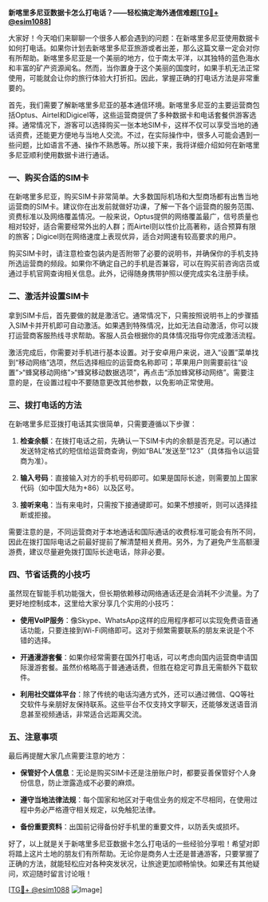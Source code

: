 **新喀里多尼亚数据卡怎么打电话？——轻松搞定海外通信难题[[TG💪+ @esim1088](https://t.me/s/esim1088)]**

大家好！今天咱们来聊聊一个很多人都会遇到的问题：在新喀里多尼亚使用数据卡如何打电话。如果你计划去新喀里多尼亚旅游或者出差，那么这篇文章一定会对你有所帮助。新喀里多尼亚是一个美丽的地方，位于南太平洋，以其独特的蓝色海水和丰富的矿产资源闻名。然而，当你置身于这个美丽的国度时，如果手机无法正常使用，可能就会让你的旅行体验大打折扣。因此，掌握正确的打电话方法是非常重要的。

首先，我们需要了解新喀里多尼亚的基本通信环境。新喀里多尼亚的主要运营商包括Optus、Airtel和Digicel等，这些运营商提供了多种数据卡和电话套餐供游客选择。通常情况下，游客可以选择购买一张本地SIM卡，这样不仅可以享受当地的通话资费，还能更方便地与当地人交流。不过，在实际操作中，很多人可能会遇到一些问题，比如语言不通、操作不熟悉等。所以接下来，我将详细介绍如何在新喀里多尼亚顺利使用数据卡进行通话。

### 一、购买合适的SIM卡

在新喀里多尼亚，购买SIM卡非常简单。大多数国际机场和大型商场都有出售当地运营商的SIM卡。建议你在出发前就做好功课，了解一下各个运营商的服务范围、资费标准以及网络覆盖情况。一般来说，Optus提供的网络覆盖最广，信号质量也相对较好，适合需要经常外出的人群；而Airtel则以性价比高著称，适合预算有限的旅客；Digicel则在网络速度上表现优异，适合对网速有较高要求的用户。

购买SIM卡时，请注意检查包装内是否附带了必要的说明书，并确保你的手机支持所选运营商的频段。如果你不确定自己的手机是否兼容，可以在购买前咨询店员或通过手机官网查询相关信息。此外，记得随身携带护照以便完成实名注册手续。

### 二、激活并设置SIM卡

拿到SIM卡后，首先要做的就是激活它。通常情况下，只需按照说明书上的步骤插入SIM卡并开机即可自动激活。如果遇到特殊情况，比如无法自动激活，你可以拨打运营商客服热线寻求帮助。客服人员会根据你的具体情况指导你完成激活流程。

激活完成后，你需要对手机进行基本设置。对于安卓用户来说，进入“设置”菜单找到“移动网络”选项，然后选择相应的运营商名称即可；苹果用户则需要前往“设置”>“蜂窝移动网络”>“蜂窝移动数据选项”，再点击“添加蜂窝移动网络”。需要注意的是，在设置过程中不要随意更改其他参数，以免影响正常使用。

### 三、拨打电话的方法

在新喀里多尼亚拨打电话其实很简单，只需要遵循以下步骤：

1. **检查余额**：在拨打电话之前，先确认一下SIM卡内的余额是否充足。可以通过发送特定格式的短信给运营商查询，例如“BAL”发送至“123”（具体指令以运营商为准）。
   
2. **输入号码**：直接输入对方的手机号码即可。如果是国际长途，则需要加上国家代码（如中国大陆为+86）以及区号。

3. **接听来电**：当有来电时，只需按下接通键即可。如果不想接听，则可以选择挂断或拒接。

需要注意的是，不同运营商对于本地通话和国际通话的收费标准可能会有所不同，因此在拨打国际电话之前最好提前了解清楚相关费用。另外，为了避免产生高额漫游费，建议尽量避免拨打国际长途电话，除非必要。

### 四、节省话费的小技巧

虽然现在智能手机功能强大，但长期依赖移动网络通话还是会消耗不少流量。为了更好地控制成本，这里给大家分享几个实用的小技巧：

- **使用VoIP服务**：像Skype、WhatsApp这样的应用程序都可以实现免费语音通话功能，只要连接到Wi-Fi网络即可。这对于频繁需要联系的朋友来说是个不错的选择。
  
- **开通漫游套餐**：如果你经常需要在国外打电话，可以考虑向国内运营商申请国际漫游套餐。虽然价格略高于普通通话费，但胜在稳定可靠且无需额外下载软件。

- **利用社交媒体平台**：除了传统的电话沟通方式外，还可以通过微信、QQ等社交软件与亲朋好友保持联系。这些平台不仅支持文字聊天，还能够发送语音消息甚至视频通话，非常适合远距离交流。

### 五、注意事项

最后再提醒大家几点需要注意的地方：

- **保管好个人信息**：无论是购买SIM卡还是注册账户时，都要妥善保管好个人身份信息，防止泄露造成不必要的麻烦。
  
- **遵守当地法律法规**：每个国家和地区对于电信业务的规定不尽相同，在使用过程中务必严格遵守相关规定，以免触犯法律。

- **备份重要资料**：出国前记得备份好手机里的重要文件，以防丢失或损坏。

好了，以上就是关于新喀里多尼亚数据卡怎么打电话的一些经验分享啦！希望对即将踏上这片土地的朋友们有所帮助。无论你是商务人士还是普通游客，只要掌握了正确的方法，就能轻松应对各种突发状况，让旅途更加顺畅愉快。如果还有其他疑问，欢迎随时留言讨论哦！

[[TG💪+ @esim1088](https://t.me/s/esim1088) ![Image](https://i.postimg.cc/4NQfJmqS/Snipaste-2025-05-13-00-14-12.png)]